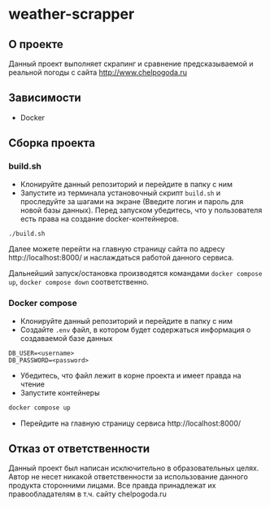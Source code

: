 # weather-scrapper

## О проекте

Данный проект выполняет скрапинг и сравнение предсказываемой и реальной погоды с
сайта http://www.chelpogoda.ru

## Зависимости

- Docker

## Сборка проекта

### build.sh

- Клонируйте данный репозиторий и перейдите в папку с ним
- Запустите из терминала установочный скрипт `build.sh` и
  проследуйте за шагами на экране (Введите логин и пароль для новой базы данных).
  Перед запуском убедитесь, что у пользователя есть права на создание docker-контейнеров.

```bash
./build.sh
```

Далее можете перейти на главную страницу сайта по адресу http://localhost:8000/
и наслаждаться работой данного сервиса.

Дальнейший запуск/остановка производятся командами
`docker compose up`, `docker compose down` соответственно.

### Docker compose

- Клонируйте данный репозиторий и перейдите в папку с ним
- Создайте `.env` файл, в котором будет содержаться
  информация о создаваемой базе данных

```
DB_USER=<username>
DB_PASSWORD=<password>
```

- Убедитесь, что файл лежит в корне проекта и имеет правда на чтение
- Запустите контейнеры

```bash
docker compose up
```

- Перейдите на главную страницу сервиса http://localhost:8000/

## Отказ от ответственности

Данный проект был написан исключительно в образовательных целях.
Автор не несет никакой ответственности за использование данного продукта сторонними
лицами. Все правда принадлежат их правообладателям в т.ч. сайту chelpogoda.ru